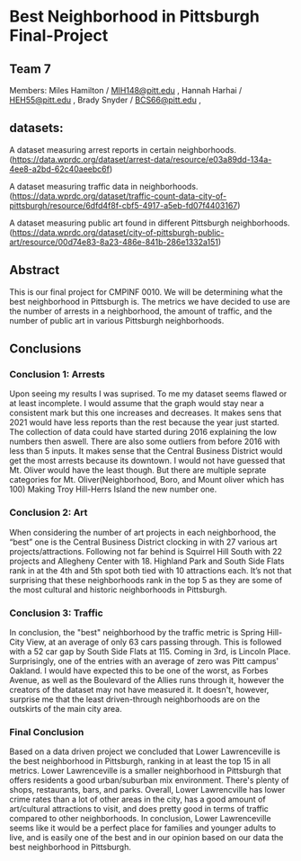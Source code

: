 # Best Neighborhood in Pittsburgh Final-Project
## Team 7
   Members:
        Miles Hamilton / MIH148@pitt.edu ,
        Hannah Harhai / HEH55@pitt.edu , 
        Brady Snyder / BCS66@pitt.edu , 
## datasets:

   A dataset measuring arrest reports in certain neighborhoods.(https://data.wprdc.org/dataset/arrest-data/resource/e03a89dd-134a-4ee8-a2bd-62c40aeebc6f)
    
   A dataset measuring traffic data in neighborhoods. (https://data.wprdc.org/dataset/traffic-count-data-city-of-pittsburgh/resource/6dfd4f8f-cbf5-4917-a5eb-fd07f4403167)
    
   A dataset measuring public art found in different Pittsburgh neighborhoods. (https://data.wprdc.org/dataset/city-of-pittsburgh-public-art/resource/00d74e83-8a23-486e-841b-286e1332a151)
              
## Abstract
This is our final project for CMPINF 0010.  We will be determining what the best neighborhood in Pittsburgh is. The metrics we have decided to use are the number of arrests in a neighborhood, the amount of traffic, and the number of public art in various Pittsburgh neighborhoods.

## Conclusions

### Conclusion 1: Arrests
   Upon seeing my results I was suprised. To me my dataset seems flawed or at least incomplete. I would assume that the graph would stay near a consistent mark but this one increases and decreases. It makes sens that 2021 would have less reports than the rest because the year just started. The collection of data could have started during 2016 explaining the low numbers then aswell. There are also some outliers from before 2016 with less than 5 inputs. It makes sense that the Central Business District would get the most arrests because its downtown. I would not have guessed that Mt. Oliver would have the least though. But there are multiple seprate categories for Mt. Oliver(Neighborhood, Boro, and Mount oliver which has 100) Making Troy Hill-Herrs Island the new number one.
    
### Conclusion 2: Art
   When considering the number of art projects in each neighborhood, the “best” one is the Central Business District clocking in with 27 various art projects/attractions.  Following not far behind is Squirrel Hill South with 22 projects and Allegheny Center with 18.  Highland Park and South Side Flats rank in at the 4th and 5th spot both tied with 10 attractions each.  It’s not that surprising that these neighborhoods rank in the top 5 as they are some of the most cultural and historic neighborhoods in Pittsburgh.
    
### Conclusion 3: Traffic
   In conclusion, the "best" neighborhood by the traffic metric is Spring Hill-City View, at an average of only 63 cars passing through. This is followed with a 52 car gap by South Side Flats at 115. Coming in 3rd, is Lincoln Place. Surprisingly, one of the entries with an average of zero was Pitt campus' Oakland. I would have expected this to be one of the worst, as Forbes Avenue, as well as the Boulevard of the Allies runs through it, however the creators of the dataset may not have measured it. It doesn't, however, surprise me that the least driven-through neighborhoods are on the outskirts of the main city area. 
   
### Final Conclusion
   Based on a data driven project we concluded that Lower Lawrenceville is the best neighborhood in Pittsburgh, ranking in at least the top 15 in all metrics.  Lower Lawrenceville is a smaller neighborhood in Pittsburgh that offers residents a good urban/suburban mix environment.  There's plenty of shops, restaurants, bars, and parks.  Overall, Lower Lawrencville has lower crime rates than a lot of other areas in the city, has a good amount of art/cultural attractions to visit, and does pretty good in terms of traffic compared to other neighborhoods.  In conclusion, Lower Lawrenceville seems like it would be a perfect place for families and younger adults to live, and is easily one of the best and in our opinion based on our data the best neighborhood in Pittsburgh.
